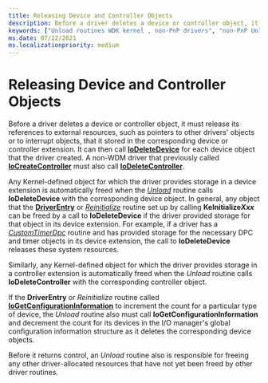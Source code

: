 ```yaml
---
title: Releasing Device and Controller Objects
description: Before a driver deletes a device or controller object, it must release its references to external resources, such as pointers to other drivers' objects or to interrupt objects, that it stored in the corresponding device or controller extension.
keywords: ["Unload routines WDK kernel , non-PnP drivers", "non-PnP Unload routine WDK kernel", "releasing devices", "releasing controller objects", "device releases WDK kernel", "controller objects WDK kernel , releasing"]
ms.date: 07/22/2021
ms.localizationpriority: medium
---
```


# Releasing Device and Controller Objects

Before a driver deletes a device or controller object, it must release its references to external resources, such as pointers to other drivers' objects or to interrupt objects, that it stored in the corresponding device or controller extension. It can then call [**IoDeleteDevice**](/windows-hardware/drivers/ddi/wdm/nf-wdm-iodeletedevice) for each device object that the driver created. A non-WDM driver that previously called [**IoCreateController**](/windows-hardware/drivers/ddi/ntddk/nf-ntddk-iocreatecontroller) must also call [**IoDeleteController**](/windows-hardware/drivers/ddi/ntddk/nf-ntddk-iodeletecontroller).

Any Kernel-defined object for which the driver provides storage in a device extension is automatically freed when the [*Unload*](/windows-hardware/drivers/ddi/wdm/nc-wdm-driver_unload) routine calls **IoDeleteDevice** with the corresponding device object. In general, any object that the [**DriverEntry**](/windows-hardware/drivers/ddi/wdm/nc-wdm-driver_initialize) or [*Reinitialize*](/windows-hardware/drivers/ddi/ntddk/nc-ntddk-driver_reinitialize) routine set up by calling **KeInitialize*Xxx*** can be freed by a call to **IoDeleteDevice** if the driver provided storage for that object in its device extension. For example, if a driver has a [*CustomTimerDpc*](using-a-customtimerdpc-routine.md) routine and has provided storage for the necessary DPC and timer objects in its device extension, the call to **IoDeleteDevice** releases these system resources.

Similarly, any Kernel-defined object for which the driver provides storage in a controller extension is automatically freed when the *Unload* routine calls **IoDeleteController** with the corresponding controller object.

If the **DriverEntry** or *Reinitialize* routine called [**IoGetConfigurationInformation**](/windows-hardware/drivers/ddi/ntddk/nf-ntddk-iogetconfigurationinformation) to increment the count for a particular type of device, the *Unload* routine also must call **IoGetConfigurationInformation** and decrement the count for its devices in the I/O manager's global configuration information structure as it deletes the corresponding device objects.

Before it returns control, an *Unload* routine also is responsible for freeing any other driver-allocated resources that have not yet been freed by other driver routines.
